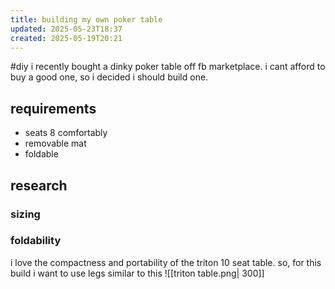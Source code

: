 ```yaml
---
title: building my own poker table
updated: 2025-05-23T18:37
created: 2025-05-19T20:21
---
```

#diy
i recently bought a dinky poker table off fb marketplace. i cant afford to buy a good one, so i decided i should build one.
## requirements
- seats 8 comfortably
- removable mat
- foldable

## research

### sizing
### foldability
i love the compactness and portability of the triton 10 seat table. so, for this build i want to use legs similar to this
![[triton table.png| 300]]
